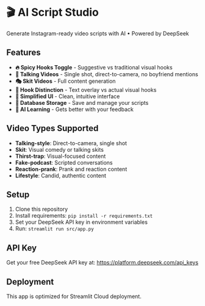 # 🎬 AI Script Studio

Generate Instagram-ready video scripts with AI • Powered by DeepSeek

## Features

- **🔥 Spicy Hooks Toggle** - Suggestive vs traditional visual hooks
- **🎤 Talking Videos** - Single shot, direct-to-camera, no boyfriend mentions  
- **🎭 Skit Videos** - Full content generation
- **🎯 Hook Distinction** - Text overlay vs actual visual hooks
- **📱 Simplified UI** - Clean, intuitive interface
- **💾 Database Storage** - Save and manage your scripts
- **🤖 AI Learning** - Gets better with your feedback

## Video Types Supported

- **Talking-style**: Direct-to-camera, single shot
- **Skit**: Visual comedy or talking skits
- **Thirst-trap**: Visual-focused content
- **Fake-podcast**: Scripted conversations
- **Reaction-prank**: Prank and reaction content
- **Lifestyle**: Candid, authentic content

## Setup

1. Clone this repository
2. Install requirements: `pip install -r requirements.txt`
3. Set your DeepSeek API key in environment variables
4. Run: `streamlit run src/app.py`

## API Key

Get your free DeepSeek API key at: https://platform.deepseek.com/api_keys

## Deployment

This app is optimized for Streamlit Cloud deployment.